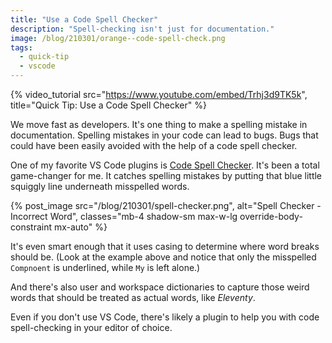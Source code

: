 ```yaml
---
title: "Use a Code Spell Checker"
description: "Spell-checking isn't just for documentation."
image: /blog/210301/orange--code-spell-check.png
tags:
  - quick-tip
  - vscode
---
```


{% video_tutorial
    src="https://www.youtube.com/embed/Trhj3d9TK5k",
    title="Quick Tip: Use a Code Spell Checker" %}

We move fast as developers. It's one thing to make a spelling mistake in documentation. Spelling mistakes in your code can lead to bugs. Bugs that could have been easily avoided with the help of a code spell checker.

One of my favorite VS Code plugins is [Code Spell Checker](https://github.com/streetsidesoftware/vscode-spell-checker). It's been a total game-changer for me. It catches spelling mistakes by putting that blue little squiggly line underneath misspelled words.

{% post_image
    src="/blog/210301/spell-checker.png",
    alt="Spell Checker - Incorrect Word",
    classes="mb-4 shadow-sm max-w-lg override-body-constraint mx-auto" %}

It's even smart enough that it uses casing to determine where word breaks should be. (Look at the example above and notice that only the misspelled `Compnoent` is underlined, while `My` is left alone.)

And there's also user and workspace dictionaries to capture those weird words that should be treated as actual words, like _Eleventy_.

Even if you don't use VS Code, there's likely a plugin to help you with code spell-checking in your editor of choice.
